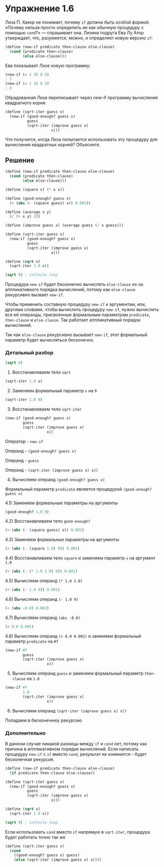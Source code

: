 # Упражнение 1.6

Лиза П. Хакер не понимает, почему `if` должна быть особой формой. «Почему нельзя просто определить ее как обычную процедуру с помощью `cond`?» — спрашивает она. Лизина подруга Ева Лу Атор утверждает, что, разумеется, можно, и определяет новую версию `if`:

```scheme
(define (new-if predicate then-clause else-clause)
  (cond (predicate then-clause)
        (else else-clause)))
```

Ева показывает Лизе новую программу:

```scheme
(new-if (= 2 3) 0 5)
; 5
(new-if (= 1 1) 0 5)
; 0
```

Обрадованная Лиза переписывает через new-if программу вычисления квадратного корня:

```scheme
(define (sqrt-iter guess x) 
  (new-if (good-enough? guess x)
          guess
          (sqrt-iter (improve guess x)
                     x)))
```

Что получится, когда Лиза попытается использовать эту процедуру для вычисления квадратных корней? Объясните.

## Решение

```scheme
(define (new-if predicate then-clause else-clause) 
  (cond (predicate then-clause)
        (else else-clause)))

(define (square x) (* x x))

(define (good-enough? guess x)
  (< (abs (- (square guess) x)) 0.001))

(define (average x y)
  (/ (+ x y) 2))

(define (improve guess x) (average guess (/ x guess)))

(define (sqrt-iter guess x)
  (new-if (good-enough? guess x)
          guess
          (sqrt-iter (improve guess x)
                     x)))

(define (sqrt x)
  (sqrt-iter 1.0 x))

(sqrt 9) ; infinite loop
```

Процедура `new-if` будет бесконечно вычислять `else-clause` из-за аппликативного порядка вычислений, потому как `else-clause` рекурсивно вызвает `new-if`.

Чтобы применить составную процедуру `new-if` к аргументам, или, другими словами, чтобы вычислить процедуру `new-if`, нужно вычислить все её операнды, присвоенные формальным параметрам `predicate`, `then-clause` и `else-clause`. Так работает аппликативный порядок вычислений.

Так как `else-clause` рекурсивно вызывает `new-if`, этот формальный параметр будет вычисляться бесконечно.

### Детальный разбор

```scheme
(sqrt 9) 
```

1) Восстанавливаем тело `sqrt`

```scheme
(sqrt-iter 1.0 x)
```

2) Заменяем формальный параметр `x` на `9`

```scheme
(sqrt-iter 1.0 9)
```

3) Восстанавливаем тело `sqrt-iter` 

```scheme
(new-if (good-enough? guess x)
        guess
        (sqrt-iter (improve guess x)
                   x))
```

Оператор - `new-if`

Операнд - `(good-enough? guess x)`

Операнд - `guess`

Операнд - `(sqrt-iter (improve guess x) x))`

4) Вычисляем операнд `(good-enough? guess x)`

Формальный параметр `predicate` является процедурой `(good-enough? guess x)`

4.1) Заменяем формальные параметры на аргументы

```scheme
(good-enough? 1.0 9)
```

4.2) Восстанавливаем тело `good-enough?`

```scheme
(< (abs (- (square guess) x)) 0.001)
```

4.3) Заменяем формальные параметры на аргументы

```scheme
(< (abs (- (square 1.0) 9)) 0.001)
```

4.4) Восстанавливаем тело `square` и заменяем параметр `x` на аргумент `1.0`

```scheme
(< (abs (- (* 1.0 1.0) 9)) 0.001)
```

4.5) Вычисляем операнд `(* 1.0 1.0)`

```scheme
(< (abs (- 1.0 9)) 0.001)
```

4.6) Вычисляем операнд `(- 1.0 9)`

```scheme
(< (abs -8.0) 0.001)
```

4.7) Вычисляем операнд `(abs -8.0)`

```scheme
(< 8.0 0.001)
```

4.8) Вычисляем операнд `(< 8.0 0.001)` и заменяем формальный параметр `predicate` на `#f`

```scheme
(new-if #f
        guess
        (sqrt-iter (improve guess x)
                   x))
```

5) Вычисляем операнд `guess` и заменяем формальный параметр `then-clause` на `1.0`

```scheme
(new-if #f
        1.0
        (sqrt-iter (improve guess x)
                   x))
```

6) Вычисляем операнд `(sqrt-iter (improve guess x) x))`

Попадаем в бесконечнюу рекурсию

### Дополнительно

В данном случае никакой разницы между `if` и `cond` нет, потому как причина в аппликативном порядке вычислений. Если написать процедуру `new-if` с `if` вместо `cond`, результат не изменится - будет бесконечная рекурсия.

```scheme
(define (new-if predicate then-clause else-clause) 
  (if predicate then-clause else-clause))

(define (sqrt-iter guess x)
  (new-if (good-enough? guess x)
          guess
          (sqrt-iter (improve guess x)
                     x)))

(define (sqrt x)
  (sqrt-iter 1.0 x))

(sqrt 9) ; infinite loop
```

Если использовать `cond` вместо `if` напрямую в `sqrt-iter`, процедура будет работать точно так же

```scheme
(define (sqrt-iter guess x)
  (cond
    ((good-enough? guess x) guess)
    (else (sqrt-iter (improve guess x) x))))

```
